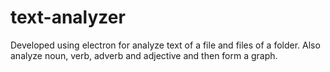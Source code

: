 # text-analyzer
Developed using electron for analyze text of a file and files of a folder.
Also analyze noun, verb, adverb and adjective and then form a graph.
